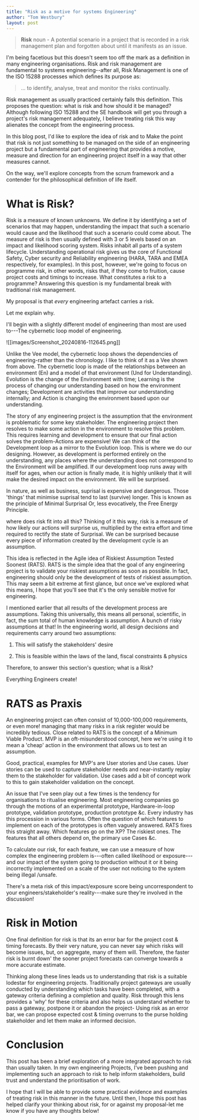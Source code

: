 ```yaml
---
title: "Risk as a motive for systems Engineering"
author: "Tom Westbury"
layout: post
---
```


>**Risk** noun - A potential scenario in a project that is recorded in a risk management plan and forgotten about until it manifests as an issue.

I'm being facetious but this doesn't seem too off the mark as a definition in many engineering organisations. Risk and risk management are fundamental to systems engineering--after all, Risk Management is one of the ISO 15288 processes which defines its purpose as:

> ... to identify, analyse, treat and monitor the risks continually.

Risk management as usually practiced certainly fails this definition.  This proposes the question: what is risk and how should it be managed?  Although following ISO 15288 and the SE handbook will get you through a project's risk management adequately, I believe treating risk this way alienates the concept from the engineering process.

In this blog post, I'd like to explore the idea of risk and to Make the point that risk is not just something to be managed on the side of an engineering project but a fundamental part of engineering that provides a motive, measure and direction for an engineering project itself in a way that other measures cannot.

On the way, we'll explore concepts from the scrum framework and a contender for the philosophical definition of life itself.

# What is Risk?

Risk is a measure of known unknowns. We define it by identifying a set of scenarios that may happen, understanding the impact that such a scenario would cause and the likelihood that such a scenario could come about. The measure of risk is then usually defined with 3 or 5 levels based on an impact and likelihood scoring system.
Risks inhabit all parts of a system lifecycle. Understanding operational risk gives us the core of Functional Safety, Cyber security and Reliability engineering (HARA, TARA and EMEA respectively, for examples). In this post, however, we're going to focus on
programme risk, in other words, risks that, if they come to
fruition, cause project costs and timings to increase.  What constitutes a risk to a programme? Answering this question is my fundamental break with traditional risk management.

My proposal is that *every* engineering artefact carries a risk.

Let me explain why.

I'll begin with a slightly different model of engineering than most are used to---The cybernetic loop model of engineering.

![[images/Screenshot_20240816-112645.png]]

Unlike the Vee model, the cybernetic loop shows the dependencies of engineering-rather than the chronology. I like to think of it as a Vee shown from above. The cybernetic loop is made of the relationships between an environment (En) and a model of that environment (Und for Understanding). Evolution is the change of the Environment with time; Learning is the process of changing our understanding based on how the environment changes; Development are activities that improve our understanding internally; and Action is changing the environment based upon our understanding.

The story of any engineering project is the assumption that the environment is problematic for some key stakeholder. The engin­eering project then resolves to make some action in the environment to resolve this problem. This requires learning and development to ensure that our final action solves the problem-Actions are expensive!  We can think of the Development loop as a mirror to the Evolution loop. This is where we do our designing. However, as development is performed entirely on the understanding, any places where the understanding does not correspond to the Environment will be amplified.  If our development loop runs away with itself for ages, when our action is finally made, it is highly unlikely that it will make the desired impact on the environment. We will be surprised.

In nature, as well as business, suprisal is expensive and dangerous. Those 'things' that minimise suprisal tend to last (survive) longer. This is known as the principle of Minimal Surprisal Or, less evocatively, the Free Energy Principle.

where does risk fit into all this? Thinking of it this way, risk is a measure of how likely our actions will surprise us, multiplied by the extra effort and time required to rectify the state of Surprisal.  We can be surprised because every piece of information created by the development cycle is an assumption. 

This idea is reflected in the Agile idea of Riskiest Assumption Tested Soonest (RATS). RATS is the simple idea that the goal of any engineering project is to validate your riskiest assumptions as soon as possible.  In fact, engineering should only be the development of tests of riskiest assumption. This may seem a bit extreme at first glance, but once we've explored what this means, I hope that you'll see that it's the only sensible motive for engineering.

I mentioned earlier that all results of the development process are assumptions. Taking this universally, this means all personal, scientific, in fact, the sum total of human knowledge is assumption.  A bunch of risky assumptions at that!  In the engineering world, all design decisions and requirements carry around two assumptions:

1) This will satisfy the stakeholders' desire

2) This is feasible within the laws of the land, fiscal constraints & physics

Therefore, to answer this section's question; what is a Risk?

Everything Engineers create!

# RATS as Praxis

An engineering project can often consist of 10,000-100,000 requirements, or even more! managing that many risks in a risk register would be incredibly tedious.  Close related to RATS is the concept of a Minimum Viable Product. MVP is an oft-misunderstood concept, here we're using it to mean a 'cheap' action in the environment that allows us to test an assumption.

Good, practical, examples for MVP's are User stories and Use cases. User stories can be used to capture stakeholder needs and near-instantly replay them to the stakeholder for validation. Use cases add a bit of concept work to this to gain stakeholder validation on the concept.

An issue that I've seen play out a few times is the tendency for organisations to ritualise engineering. Most engineering companies go through the motions of an experimental prototype, Hardware-in-loop prototype, validation prototype, production prototype &c. Every industry has this procession in various forms. Often the question of which features
to implement on each of the prototypes is often vaguely answered. RATS fixes this straight away. Which features go on the XP? The riskiest ones. The features that all others depend on, the primary use Cases &c.

To calculate our risk, for each feature, we can use a measure of how complex the engineering problem is---often called likelihood or exposure--- and our impact of the system going to production without it or it being incorrectly implemented on a scale of the user not noticing to the system being illegal /unsafe.

There's a meta risk of this impact/exposure score being uncorrespondent to your engineers/stakeholder's reality---make sure they're involved in the discussion!

# Risk in Motion

One final definition for risk is that its an error bar for the project cost & timing forecasts. By their very nature, you can never say which risks will become issues, but, on aggregate, many of them will. Therefore, the faster risk is burnt down' the sooner project forecasts can converge towards a more accurate estimate.

Thinking along these lines leads us to understanding that risk is a suitable lodestar for engineering projects. Traditionally project gateways are usually conducted by understanding which tasks have been completed, with a gateway criteria defining a completion and quality. Risk through this lens provides a 'why' for these criteria and also helps us understand whether to pass a gateway, postpone it or abandon the project- Using risk as an error bar, we can propose expected cost & timing overruns to the purse holding stakeholder and let them make an informed decision.

# Conclusion

This post has been a brief exploration of a more integrated approach to risk than usually taken. In my own engineering Projects, I've been pushing and implementing such an approach to risk to help inform stakeholders, build trust and understand the prioritisation of work.

I hope that I will be able to provide some practical evidence and examples of treating risk in this manner in the future.  Until then, I hope this post has helped clarify your thinking about risk, for or against my proposal-let me know if you have any thoughts below!